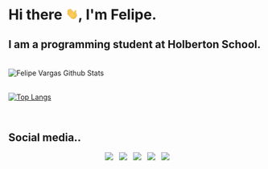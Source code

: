 <h1>Hi there <img src="https://github.com/felipevargas-bz/felipevargas-bz/blob/main/Hi.gif" width="25">, I'm Felipe.</h1>
<h2>I am a programming student at Holberton School.</h2>

<br>

<img align="center" src="https://github-readme-stats.vercel.app/api?username=felipevargas-bz&include_all_commits=true&count_private=true&show_icons=true&line_height=20&title_color=7A7ADB&icon_color=2234AE&text_color=D3D3D3&bg_color=0,000000,130F40&hide=issues" alt="Felipe Vargas Github Stats">


</br>

<br>

[![Top Langs](https://github-readme-stats.vercel.app/api/top-langs/?username=felipevargas-bz&hide=jupyter%20notebook&layout=compact&text_color=daf7dc&bg_color=151515)](https://github.com/felipevargas-bz/)


</br>


## Social media.. 

<p align="center">
&nbsp; <a href="https://twitter.com/felipevargas_bz" target="_blank" rel="noopener noreferrer"><img src="https://cdn.jsdelivr.net/npm/simple-icons@3.0.1/icons/twitter.svg" width="50" /></a>
&nbsp; <a href="https://www.youtube.com/channel/UCFrPLo_zV_OYjL5WFtGrN3A" target="_blank" rel="noopener noreferrer"><img src="https://cdn.jsdelivr.net/npm/simple-icons@3.0.1/icons/youtube.svg" width="50" /></a>
&nbsp; <a href="https://www.linkedin.com/in/angel-felipe-vargas-benitez-9a6592206/" target="_blank" rel="noopener noreferrer"><img src="https://cdn.jsdelivr.net/npm/simple-icons@3.0.1/icons/linkedin.svg" width="50" /></a>
&nbsp; <a href="mailto:felipevargas.bz@gmail.com" target="_blank" rel="noopener noreferrer"><img src="https://cdn.jsdelivr.net/npm/simple-icons@3.0.1/icons/gmail.svg"  width="50" /></a>
&nbsp; <a href="https://medium.com/@felipevargas.bz" target="_blank" rel="noopener noreferrer"><img src="https://cdn.jsdelivr.net/npm/simple-icons@3.0.1/icons/medium.svg" width="50" /></a>
</p>
